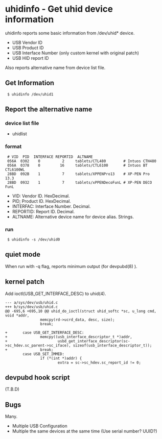 # uhidinfo - Get uhid device information

uhidinfo reports some basic information from /dev/uhid* device.

   - USB Vendor ID
   - USB Product ID
   - USB Interface Number (only custom kernel with original patch)
   - USB HID report ID

Also reports alternative name from device list file.

## Get Information

```
 $ uhidinfo /dev/uhid1
```
 
## Report the alternative name
### device list file 
 - uhidlist

### format

```
 # VID  PID  INTERFACE REPORTID  ALTNAME
 056A  0302    0          2     tablets/CTL480        # Intuos CTH480
 056A  0378    0         16     tablets/CTL6100       # Intuos BT CTL6100WL
 28BD  092B    1          7     tablets/XPPENPro13    # XP-PEN Pro 13.3
 28BD  0932    1          7     tablets/xPPENDecoFunL # XP-PEN DECO FunL
```

 - VID: Vendor ID. HexDecimal.
 - PID; Product ID. HexDecimal.
 - INTERFAC: Interface Number. Decimal.
 - REPORTID: Report ID. Decimal.
 - ALTNAME: Alternative device name for device alias. Strings.

### run

```
 $ uhidinfo -s /dev/uhid0
```

## quiet mode

When run with -q flag, reports minimum output (for devpubd(8) ).

## kernel patch

Add ioctl(USB_GET_INTERFACE_DESC) to uhid(4).

```
--- a/sys/dev/usb/uhid.c
+++ b/sys/dev/usb/uhid.c
@@ -695,6 +695,10 @@ uhid_do_ioctl(struct uhid_softc *sc, u_long cmd, void *addr,
                memcpy(rd->ucrd_data, desc, size);
                break;

+       case USB_GET_INTERFACE_DESC:
+               memcpy((usb_interface_descriptor_t *)addr,
+                       usbd_get_interface_descriptor(sc->sc_hdev.sc_parent->sc_iface), sizeof(usb_interface_descriptor_t));
+               break;
        case USB_SET_IMMED:
                if (*(int *)addr) {
                        extra = sc->sc_hdev.sc_report_id != 0;
```

## devpubd hook script

(T.B.D)

## Bugs

Many.

 - Multiple USB Configuration
 - Multiple the same devices at the same time (Use serial number? UUID?)

